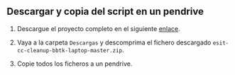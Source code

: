 ## Descargar y copia del script en un pendrive

   1. Descargue el proyecto completo en el siguiente [enlace](https://github.com/Universidad-de-La-Laguna/esit-cc-cleanup-bbtk-laptop/archive/master.zip).

   2. Vaya a la carpeta `Descargas` y descomprima el fichero descargado `esit-cc-cleanup-bbtk-laptop-master.zip`.

   3. Copie todos los ficheros a un pendrive.